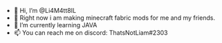 - 👋 Hi, I’m @Li4M4tt8IL
- 👀 Right now i am making minecraft fabric mods for me and my friends.
- 🌱 I’m currently learning JAVA
- 📫 You can reach me on discord: ThatsNotLiam#2303

<!---
Li4M4tt8IL/Li4M4tt8IL is a ✨ special ✨ repository because its `README.md` (this file) appears on your GitHub profile.
You can click the Preview link to take a look at your changes.
--->
